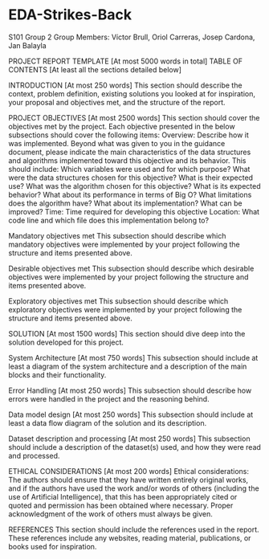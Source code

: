# EDA-Strikes-Back
S101 Group 2
Group Members: Víctor Brull, Oriol Carreras, Josep Cardona, Jan Balayla

PROJECT REPORT TEMPLATE [At most 5000 words in total]
TABLE OF CONTENTS [At least all the sections detailed below]

INTRODUCTION [At most 250 words]
This section should describe the context, problem definition, existing solutions you looked at for inspiration, your proposal and objectives met, and the structure of the report.

PROJECT OBJECTIVES [At most 2500 words]
This section should cover the objectives met by the project. 
Each objective presented in the below subsections should cover the following items:
Overview: Describe how it was implemented. Beyond what was given to you in the guidance document, please indicate the main characteristics of the data structures and algorithms implemented toward this objective and its behavior. This should include:
Which variables were used and for which purpose?
What were the data structures chosen for this objective? What is their expected use?
What was the algorithm chosen for this objective? What is its expected behavior? What about its performance in terms of Big O?
What limitations does the algorithm have? What about its implementation?
What can be improved?
Time: Time required for developing this objective
Location: What code line and which file does this implementation belong to?

Mandatory objectives met 
This subsection should describe which mandatory objectives were implemented by your project following the structure and items presented above.

Desirable objectives met 
This subsection should describe which desirable objectives were implemented by your project following the structure and items presented above.

Exploratory objectives met 
This subsection should describe which exploratory objectives were implemented by your project following the structure and items presented above.


SOLUTION [At most 1500 words]
This section should dive deep into the solution developed for this project. 

System Architecture [At most 750 words]
This subsection should include at least a diagram of the system architecture and a description of the main blocks and their functionality.

Error Handling [At most 250 words]
This subsection should describe how errors were handled in the project and the reasoning behind.

Data model design [At most 250 words]
This subsection should include at least a data flow diagram of the solution and its description.


Dataset description and processing [At most 250 words]
This subsection should include a description of the dataset(s) used, and how they were read and processed.

ETHICAL CONSIDERATIONS [At most 200 words]
Ethical considerations: 
The authors should ensure that they have written entirely original works, and if the authors have used the work and/or words of others (including the use of Artificial Intelligence), that this has been appropriately cited or quoted and permission has been obtained where necessary.
Proper acknowledgment of the work of others must always be given.


REFERENCES 
This section should include the references used in the report. These references include any websites, reading material, publications, or books used for inspiration.
